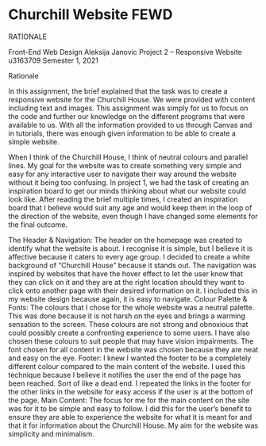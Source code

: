 # Churchill Website FEWD
 
RATIONALE

Front-End Web Design                                                                                                                 Aleksija Janovic
Project 2 – Responsive Website                                                                                                 u3163709
Semester 1, 2021

Rationale

<p>In this assignment, the brief explained that the task was to create a responsive website for the Churchill House. We were provided with content including text and images. This assignment was simply for us to focus on the code and further our knowledge on the different programs that were available to us. With all the information provided to us through Canvas and in tutorials, there was enough given information to be able to create a simple website. </p>

When I think of the Churchill House, I think of neutral colours and parallel lines. My goal for the website was to create something very simple and easy for any interactive user to navigate their way around the website without it being too confusing. 
In project 1, we had the task of creating an inspiration board to get our minds thinking about what our website could look like. After reading the brief multiple times, I created an inspiration board that I believe would suit any age and would keep them in the loop of the direction of the website, even though I have changed some elements for the final outcome. 

The Header & Navigation: 
	The header on the homepage was created to identify what the website is about. I recognise it is simple, but I believe it is affective because it caters to every age group. I decided to create a white background of “Churchill House” because it stands out. The navigation was inspired by websites that have the hover effect to let the user know that they can click on it and they are at the right location should they want to click onto another page with their desired information on it. I included this in my website design because again, it is easy to navigate. 
Colour Palette & Fonts:
	The colours that I chose for the whole website was a neutral palette. This was done because it is not harsh on the eyes and brings a warming sensation to the screen. These colours are not strong and obnoxious that could possibly create a confronting experience to some users. I have also chosen these colours to suit people that may have vision impairments. The font chosen for all content in the website was chosen because they are neat and easy on the eye. 
Footer:
	I knew I wanted the footer to be a completely different colour compared to the main content of the website. I used this technique because I believe it notifies the user the end of the page has been reached. Sort of like a dead end. I repeated the links in the footer for the other links in the website for easy access if the user is at the bottom of the page. 
Main Content:
	The focus for me for the main content on the site was for it to be simple and easy to follow. I did this for the user’s benefit to ensure they are able to experience the website for what it is meant for and that it for information about the Churchill House. My aim for the website was simplicity and minimalism. 

